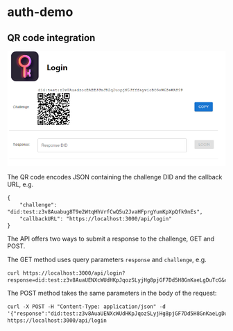 # auth-demo

## QR code integration

![login page](login.png)

The QR code encodes JSON containing the challenge DID and the callback URL, e.g.

```
{
    "challenge": "did:test:z3v8Auabug8T9e2WtqHhVrfCwQ5u2JvaHFprgYumKpXpQfk9nEs",
    "callbackURL": "https://localhost:3000/api/login"
}
```

The API offers two ways to submit a response to the challenge, GET and POST.

The GET method uses query parameters `response` and `challenge`, e.g.

```
curl https://localhost:3000/api/login?response=did:test:z3v8AuaUENXcWUdHKpJqozSLyjHg8pjGF7Dd5H8GnKaeLgDuTcG&challenge=did:test:z3v8Auabug8T9e2WtqHhVrfCwQ5u2JvaHFprgYumKpXpQfk9nEs
```

The POST method takes the same parameters in the body of the request:

```
curl -X POST -H "Content-Type: application/json" -d '{"response":"did:test:z3v8AuaUENXcWUdHKpJqozSLyjHg8pjGF7Dd5H8GnKaeLgDuTcG","challenge":"did:test:z3v8Auabug8T9e2WtqHhVrfCwQ5u2JvaHFprgYumKpXpQfk9nEs"}' https://localhost:3000/api/login
```
